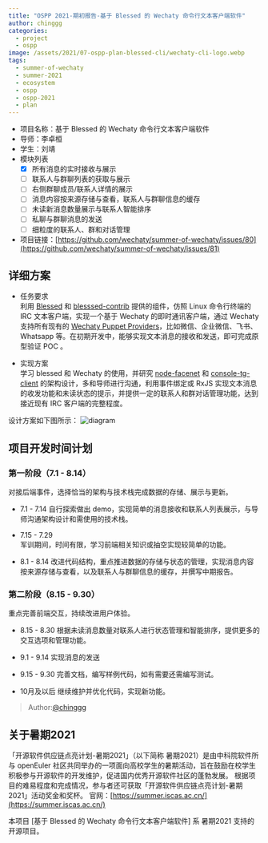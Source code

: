 ```yaml
---
title: "OSPP 2021-期初报告-基于 Blessed 的 Wechaty 命令行文本客户端软件"
author: chinggg
categories:
  - project
  - ospp
image: /assets/2021/07-ospp-plan-blessed-cli/wechaty-cli-logo.webp
tags:
  - summer-of-wechaty
  - summer-2021
  - ecosystem
  - ospp
  - ospp-2021
  - plan
---
```


- 项目名称：基于 Blessed 的 Wechaty 命令行文本客户端软件
- 导师：李卓桓
- 学生：刘靖
- 模块列表
  - [x] 所有消息的实时接收与展示
  - [ ] 联系人与群聊列表的获取与展示
  - [ ] 右侧群聊成员/联系人详情的展示
  - [ ] 消息内容按来源存储与查看，联系人与群聊信息的缓存
  - [ ] 未读新消息数量展示与联系人智能排序
  - [ ] 私聊与群聊消息的发送
  - [ ] 细粒度的联系人、群和对话管理
- 项目链接：[https://github.com/wechaty/summer-of-wechaty/issues/80](https://github.com/wechaty/summer-of-wechaty/issues/81)
  
## 详细方案

- 任务要求  
利用 [Blessed](https://github.com/chjj/blessed) 和 [blesssed-contrib](https://github.com/yaronn/blessed-contrib) 提供的组件，仿照 Linux 命令行终端的 IRC 文本客户端，实现一个基于 Wechaty 的即时通讯客户端，通过 Wechaty 支持所有现有的 [Wechaty Puppet Providers](https://wechaty.js.org/docs/puppet-providers/)，比如微信、企业微信、飞书、Whatsapp 等。在初期开发中，能够实现文本消息的接收和发送，即可完成原型验证 POC 。

- 实现方案  
学习 blessed 和 Wechaty 的使用，并研究 [node-facenet](https://github.com/huan/node-facenet/tree/master/src/manager/ui) 和 [console-tg-client](https://github.com/lekzd/console-tg-client) 的架构设计，多和导师进行沟通，利用事件绑定或 RxJS 实现文本消息的收发功能和未读状态的提示，并提供一定的联系人和群对话管理功能，达到接近现有 IRC 客户端的完整程度。

设计方案如下图所示：
![diagram](/assets/2021/07-ospp-plan-blessed-cli/wechaty-cli-diagram.webp)

## 项目开发时间计划

### 第一阶段（7.1 - 8.14）

对接后端事件，选择恰当的架构与技术栈完成数据的存储、展示与更新。

- 7.1 - 7.14
自行探索做出 demo，实现简单的消息接收和联系人列表展示，与导师沟通架构设计和需使用的技术栈。

- 7.15 - 7.29  
军训期间，时间有限，学习前端相关知识或抽空实现较简单的功能。

- 8.1 - 8.14
改进代码结构，重点推进数据的存储与状态的管理，实现消息内容按来源存储与查看，以及联系人与群聊信息的缓存，并撰写中期报告。

### 第二阶段（8.15 - 9.30）

重点完善前端交互，持续改进用户体验。

- 8.15 - 8.30
根据未读消息数量对联系人进行状态管理和智能排序，提供更多的交互选项和管理功能。

- 9.1 - 9.14
实现消息的发送

- 9.15 - 9.30
完善文档，编写样例代码，如有需要还需编写测试。

- 10月及以后
继续维护并优化代码，实现新功能。

> Author:[@chinggg](https://github.com/chinggg)

## 关于暑期2021

「开源软件供应链点亮计划-暑期2021」（以下简称 暑期2021）是由中科院软件所与 openEuler 社区共同举办的一项面向高校学生的暑期活动，旨在鼓励在校学生积极参与开源软件的开发维护，促进国内优秀开源软件社区的蓬勃发展。
根据项目的难易程度和完成情况，参与者还可获取「开源软件供应链点亮计划-暑期2021」活动奖金和奖杯。
官网：[https://summer.iscas.ac.cn/](https://summer.iscas.ac.cn/)

本项目 [基于 Blessed 的 Wechaty 命令行文本客户端软件] 系 暑期2021 支持的开源项目。
